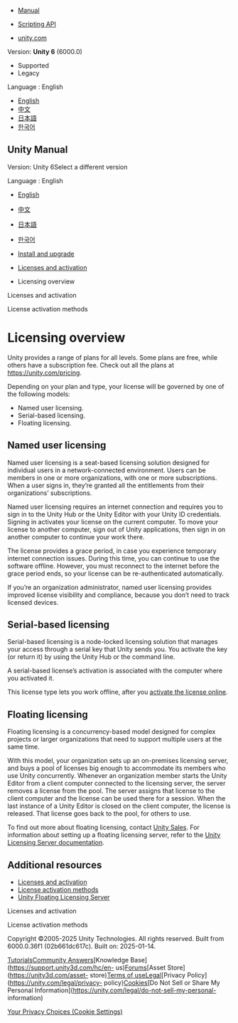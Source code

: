 [](https://docs.unity3d.com)

  * [Manual](../Manual/index.html)
  * [Scripting API](../ScriptReference/index.html)

  * [unity.com](https://unity.com/)

Version: **Unity 6** (6000.0)

  * Supported
  * Legacy

Language : English

  * [English](/Manual/LicenseOverview.html)
  * [中文](/cn/current/Manual/LicenseOverview.html)
  * [日本語](/ja/current/Manual/LicenseOverview.html)
  * [한국어](/kr/current/Manual/LicenseOverview.html)

[](https://docs.unity3d.com)

## Unity Manual

Version: Unity 6Select a different version

Language : English

  * [English](/Manual/LicenseOverview.html)
  * [中文](/cn/current/Manual/LicenseOverview.html)
  * [日本語](/ja/current/Manual/LicenseOverview.html)
  * [한국어](/kr/current/Manual/LicenseOverview.html)

  * [Install and upgrade](install-and-upgrade.html)
  * [Licenses and activation](LicensesAndActivation.html)
  * Licensing overview

[](LicensesAndActivation.html)

Licenses and activation

[](LicenseActivationMethods.html)

License activation methods

# Licensing overview

Unity provides a range of plans for all levels. Some plans are free, while
others have a subscription fee. Check out all the plans at
<https://unity.com/pricing>.

Depending on your plan and type, your license will be governed by one of the
following models:

  * Named user licensing.
  * Serial-based licensing.
  * Floating licensing.

## Named user licensing

Named user licensing is a seat-based licensing solution designed for
individual users in a network-connected environment. Users can be members in
one or more organizations, with one or more subscriptions. When a user signs
in, they’re granted all the entitlements from their organizations’
subscriptions.

Named user licensing requires an internet connection and requires you to sign
in to the Unity Hub or the Unity Editor with your Unity ID credentials.
Signing in activates your license on the current computer. To move your
license to another computer, sign out of Unity applications, then sign in on
another computer to continue your work there.

The license provides a grace period, in case you experience temporary internet
connection issues. During this time, you can continue to use the software
offline. However, you must reconnect to the internet before the grace period
ends, so your license can be re-authenticated automatically.

If you’re an organization administrator, named user licensing provides
improved license visibility and compliance, because you don’t need to track
licensed devices.

## Serial-based licensing

Serial-based licensing is a node-locked licensing solution that manages your
access through a serial key that Unity sends you. You activate the key (or
return it) by using the Unity Hub or the command line.

A serial-based license’s activation is associated with the computer where you
activated it.

This license type lets you work offline, after you [activate the license
online](LicenseActivationMethods.html).

## Floating licensing

Floating licensing is a concurrency-based model designed for complex projects
or larger organizations that need to support multiple users at the same time.

With this model, your organization sets up an on-premises licensing server,
and buys a pool of licenses big enough to accommodate its members who use
Unity concurrently. Whenever an organization member starts the Unity Editor
from a client computer connected to the licensing server, the server removes a
license from the pool. The server assigns that license to the client computer
and the license can be used there for a session. When the last instance of a
Unity Editor is closed on the client computer, the license is released. That
license goes back to the pool, for others to use.

To find out more about floating licensing, contact [Unity
Sales](https://unity.com/support-services). For information about setting up a
floating licensing server, refer to the [Unity Licensing Server
documentation](https://docs.unity.com/licensing/manual).

## Additional resources

  * [Licenses and activation](LicensesAndActivation.html)
  * [License activation methods](LicenseActivationMethods.html)
  * [Unity Floating Licensing Server](https://docs.unity.com/licensing/en-us/manual)

[](LicensesAndActivation.html)

Licenses and activation

[](LicenseActivationMethods.html)

License activation methods

Copyright ©2005-2025 Unity Technologies. All rights reserved. Built from
6000.0.36f1 (02b661dc617c). Built on: 2025-01-14.

[Tutorials](https://learn.unity.com/)[Community
Answers](https://answers.unity3d.com)[Knowledge
Base](https://support.unity3d.com/hc/en-
us)[Forums](https://forum.unity3d.com)[Asset Store](https://unity3d.com/asset-
store)[Terms of
use](https://docs.unity3d.com/Manual/TermsOfUse.html)[Legal](https://unity.com/legal)[Privacy
Policy](https://unity.com/legal/privacy-
policy)[Cookies](https://unity.com/legal/cookie-policy)[Do Not Sell or Share
My Personal Information](https://unity.com/legal/do-not-sell-my-personal-
information)

[Your Privacy Choices (Cookie Settings)](javascript:void\(0\);)

